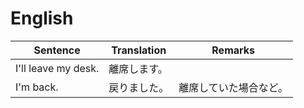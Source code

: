 # English

|Sentence|Translation|Remarks|
|---|---|---|
|I'll leave my desk.|離席します。||
|I'm back.|戻りました。|離席していた場合など。|